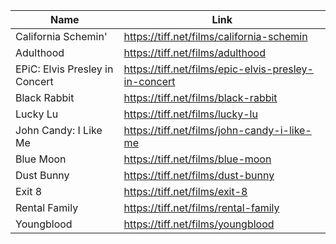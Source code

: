 | Name | Link |
| --- | --- |
| California Schemin' | https://tiff.net/films/california-schemin |
| Adulthood | https://tiff.net/films/adulthood |
| EPiC: Elvis Presley in Concert | https://tiff.net/films/epic-elvis-presley-in-concert |
| Black Rabbit | https://tiff.net/films/black-rabbit |
| Lucky Lu | https://tiff.net/films/lucky-lu |
| John Candy: I Like Me | https://tiff.net/films/john-candy-i-like-me |
| Blue Moon | https://tiff.net/films/blue-moon |
| Dust Bunny | https://tiff.net/films/dust-bunny |
| Exit 8 | https://tiff.net/films/exit-8 |
| Rental Family | https://tiff.net/films/rental-family |
| Youngblood | https://tiff.net/films/youngblood |

